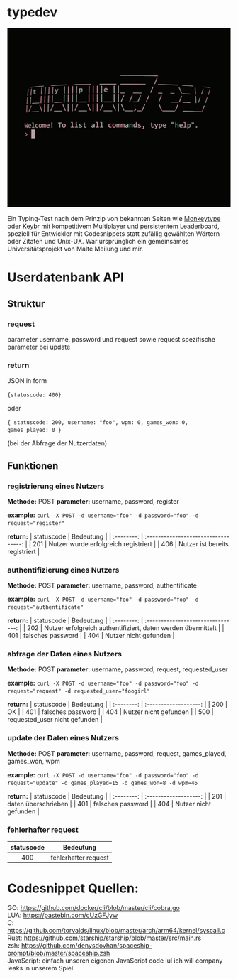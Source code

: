 # typedev

![](images/showcase.gif)

Ein Typing-Test nach dem Prinzip von bekannten Seiten wie [Monkeytype](https://monkeytype.com) oder [Keybr](https://keybr.com) mit kompetitivem Multiplayer und persistentem Leaderboard, speziell für Entwickler mit Codesnippets statt zufällig gewählten Wörtern oder Zitaten und Unix-UX. War ursprünglich ein gemeinsames Universitätsprojekt von Malte Meilung und mir.

# Userdatenbank API

## Struktur

### request
parameter username, password und request sowie request spezifische parameter bei update

### return
JSON in form

`{statuscode: 400}`

oder

`{
	statuscode: 200,
	username: "foo",
	wpm: 0,
	games_won: 0,
	games_played: 0
}`

(bei der Abfrage der Nutzerdaten)

## Funktionen
### registrierung eines Nutzers
**Methode:** POST
**parameter:** username, password, register

**example:** `curl -X POST -d username="foo" -d password="foo" -d request="register"`

**return:**
| statuscode | Bedeutung                            | 
| :--------: | :----------------------------------: | 
| 201        | Nutzer wurde erfolgreich registriert | 
| 406        | Nutzer ist bereits registriert       | 

### authentifizierung eines Nutzers
**Methode:** POST
**parameter:** username, password, authentificate

**example:** `curl -X POST -d username="foo" -d password="foo" -d request="authentificate"`

**return:**
| statuscode | Bedeutung                          |
| :--------: | :--------------------------------: |
| 202        | Nutzer erfolgreich authentifiziert, daten werden übermittelt |
| 401        | falsches password                  |
| 404        | Nutzer nicht gefunden              |

### abfrage der Daten eines Nutzers
**Methode:** POST
**parameter:** username, password, request, requested_user

**example:** `curl -X POST -d username="foo" -d password="foo" -d request="request" -d requested_user="foogirl"`

**return:**
| statuscode | Bedeutung             |
| :--------: | :-------------------: |
| 200        | OK                    |
| 401        | falsches password     |
| 404        | Nutzer nicht gefunden |
| 500        | requested_user nicht gefunden |

### update der Daten eines Nutzers
**Methode:** POST
**parameter:** username, password, request, games_played, games_won, wpm

**example:** `curl -X POST -d username="foo" -d password="foo" -d request="update" -d games_played=15 -d games_won=8 -d wpm=46`

**return:**
| statuscode | Bedeutung             |
| :--------: | :-------------------: |
| 201        | daten überschrieben   |
| 401        | falsches password     |
| 404        | Nutzer nicht gefunden |

### fehlerhafter request

| statuscode | Bedeutung            |
| :---------:| :------------------: |
| 400        | fehlerhafter request |

# Codesnippet Quellen:
GO: https://github.com/docker/cli/blob/master/cli/cobra.go  
LUA: https://pastebin.com/cUzGFJyw  
C: https://github.com/torvalds/linux/blob/master/arch/arm64/kernel/syscall.c  
Rust: https://github.com/starship/starship/blob/master/src/main.rs  
zsh: https://github.com/denysdovhan/spaceship-prompt/blob/master/spaceship.zsh  
JavaScript: einfach unseren eigenen JavaScript code lul ich will company leaks in unserem Spiel  
